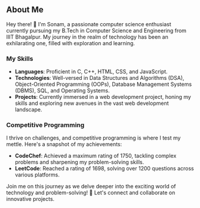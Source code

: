 ## About Me

Hey there! 👋 I'm Sonam, a passionate computer science enthusiast currently pursuing my B.Tech in Computer Science and Engineering from IIIT Bhagalpur. My journey in the realm of technology has been an exhilarating one, filled with exploration and learning. 

### My Skills
- **Languages**: Proficient in C, C++, HTML, CSS, and JavaScript.
- **Technologies**: Well-versed in Data Structures and Algorithms (DSA), Object-Oriented Programming (OOPs), Database Management Systems (DBMS), SQL, and Operating Systems.
- **Projects**: Currently immersed in a web development project, honing my skills and exploring new avenues in the vast web development landscape.

### Competitive Programming
I thrive on challenges, and competitive programming is where I test my mettle. Here's a snapshot of my achievements:
- **CodeChef**: Achieved a maximum rating of 1750, tackling complex problems and sharpening my problem-solving skills.
- **LeetCode**: Reached a rating of 1698, solving over 1200 questions across various platforms.

Join me on this journey as we delve deeper into the exciting world of technology and problem-solving! 🚀 Let's connect and collaborate on innovative projects.
